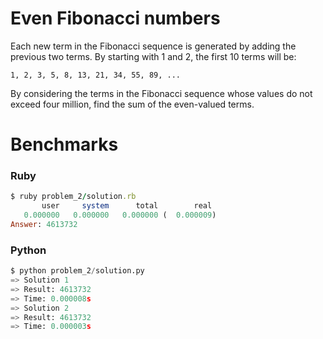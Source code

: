 Even Fibonacci numbers
======================

Each new term in the Fibonacci sequence is generated by adding the previous two terms. By starting with 1 and 2, the first 10 terms will be:

`1, 2, 3, 5, 8, 13, 21, 34, 55, 89, ...`

By considering the terms in the Fibonacci sequence whose values do not exceed four million, find the sum of the even-valued terms.

# Benchmarks

### Ruby
```ruby
$ ruby problem_2/solution.rb
       user     system      total        real
   0.000000   0.000000   0.000000 (  0.000009)
Answer: 4613732
```

### Python
```python
$ python problem_2/solution.py
=> Solution 1
=> Result: 4613732
=> Time: 0.000008s
=> Solution 2
=> Result: 4613732
=> Time: 0.000003s
```
